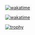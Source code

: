 [![wakatime](https://wakatime.com/share/@mattyatea/3beee1ae-f32c-493e-9dfc-d5cc9025325f.svg)](https://wakatime.com/@f065a219-eddc-4c5d-9668-540dcb9948a0)

[![wakatime](https://wakatime.com/badge/user/f065a219-eddc-4c5d-9668-540dcb9948a0.svg)](https://wakatime.com/@f065a219-eddc-4c5d-9668-540dcb9948a0)

[![trophy](https://github-profile-trophy.vercel.app/?username=mattyatea&theme=onedark)](https://github.com/ryo-ma/github-profile-trophy)
